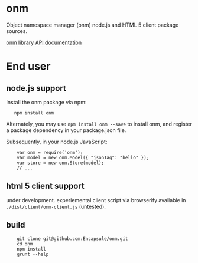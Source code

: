 onm
===

Object namespace manager (onm) node.js and HTML 5 client package sources.

[onm library API documentation](https://github.com/Encapsule/ONMjs/wiki)

# End user

## node.js support

Install the onm package via npm:

       npm install onm

Alternately, you may use `npm install onm --save` to install onm, and register a package dependency in your package.json file.

Subsequently, in your node.js JavaScript:

        var onm = require('onm');
        var model = new onm.Model({ "jsonTag": "hello" });
        var store = new onm.Store(model);
        // ...

## html 5 client support

under development. experiemental client script via browserify available in `./dist/client/onm-client.js` (untested).

## build

        git clone git@github.com:Encapsule/onm.git
        cd onm
        npm install
        grunt --help
